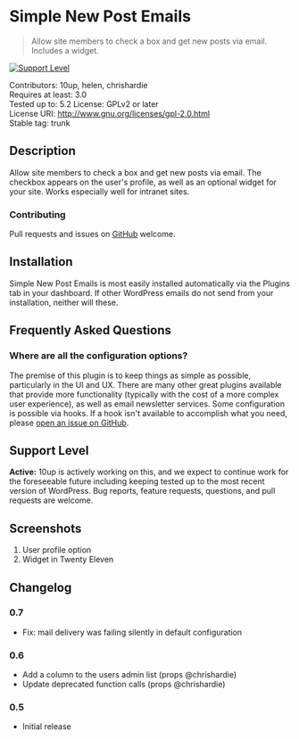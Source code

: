# Simple New Post Emails

> Allow site members to check a box and get new posts via email. Includes a widget.

[![Support Level](https://img.shields.io/badge/support-active-green.svg)](#support-level)

Contributors: 10up, helen, chrishardie  
Requires at least: 3.0  
Tested up to: 5.2
License: GPLv2 or later  
License URI: http://www.gnu.org/licenses/gpl-2.0.html  
Stable tag: trunk  

## Description

Allow site members to check a box and get new posts via email. The checkbox appears on the user's profile, as well as an optional widget for your site. Works especially well for intranet sites.

### Contributing

Pull requests and issues on [GitHub](https://github.com/10up/simple-new-post-emails) welcome.

## Installation

Simple New Post Emails is most easily installed automatically via the Plugins tab in your dashboard. If other WordPress emails do not send from your installation, neither will these.

## Frequently Asked Questions

### Where are all the configuration options?

The premise of this plugin is to keep things as simple as possible, particularly in the UI and UX. There are many other great plugins available that provide more functionality (typically with the cost of a more complex user experience), as well as email newsletter services. Some configuration is possible via hooks. If a hook isn't available to accomplish what you need, please [open an issue on GitHub](https://github.com/10up/simple-new-post-emails/issues).

## Support Level

**Active:** 10up is actively working on this, and we expect to continue work for the foreseeable future including keeping tested up to the most recent version of WordPress.  Bug reports, feature requests, questions, and pull requests are welcome.

## Screenshots

1. User profile option
2. Widget in Twenty Eleven

## Changelog ##

### 0.7 ###

* Fix: mail delivery was failing silently in default configuration

### 0.6 ###
* Add a column to the users admin list (props @chrishardie)
* Update deprecated function calls (props @chrishardie)

### 0.5 ###
* Initial release
